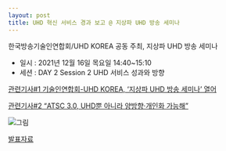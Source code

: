 ```yaml
---
layout: post
title: UHD 혁신 서비스 경과 보고 @ 지상파 UHD 방송 세미나
---
```


한국방송기술인연합회/UHD KOREA 공동 주최, 지상파 UHD 방송 세미나

- 일시 : 2021년 12월 16일 목요일 14:40~15:10
- 세션 : DAY 2 Session 2 UHD 서비스 성과와 방향

[관련기사#1 기술인연합회-UHD KOREA, ‘지상파 UHD 방송 세미나’ 열어](http://journal.kobeta.com/%ea%b8%b0%ec%88%a0%ec%9d%b8%ec%97%b0%ed%95%a9%ed%9a%8c-uhd-korea-%ec%a7%80%ec%83%81%ed%8c%8c-uhd-%eb%b0%a9%ec%86%a1-%ec%84%b8%eb%af%b8%eb%82%98-%ec%97%b4%ec%96%b4/)

[관련기사#2 “ATSC 3.0, UHD뿐 아니라 양방향·개인화 가능해”](http://journal.kobeta.com/atsc-3-0-uhd%eb%bf%90-%ec%95%84%eb%8b%88%eb%9d%bc-%ec%96%91%eb%b0%a9%ed%96%a5%c2%b7%ea%b0%9c%ec%9d%b8%ed%99%94-%ea%b0%80%eb%8a%a5%ed%95%b4/)

![그림](/images/KOBETA_UHDKOREA_SEMINAR_2021-12.jpg)

[발표자료](https://speakerdeck.com/sunghojeon/uhd-korea-jisangpa-uhd-bangsong-semina-at-hangugbangsonghoegwan-10ceung-bangsonggisulgyoyugweon)
